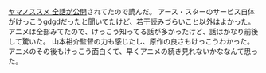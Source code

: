 [ヤマノススメ 全話が公開](http://comic-earthstar.jp/works/yamanosusume/)されてたので読んだ。
アース・スターのサービス自体がけっこうgdgdだったと聞いてたけど、若干読みづらいこと以外はよかった。
アニメは全部みてたので、けっこう知ってる話が多かったけど、話はかなり前後して驚いた。
山本裕介監督の力も感じたし、原作の良さもけっこうわかった。
アニメのその後もけっこう面白くて、早くアニメの続き見れないかななんて思った。
